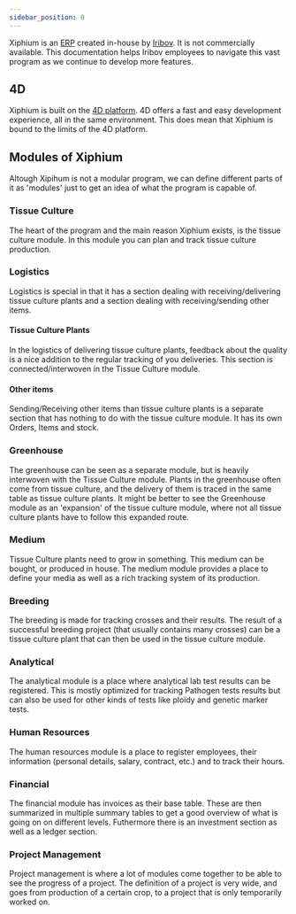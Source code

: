 ```yaml
---
sidebar_position: 0
---
```

Xiphium is an [ERP](https://en.wikipedia.org/wiki/Enterprise_resource_planning) created in-house by [Iribov](www.iribov.com). It is not commercially available. This documentation helps Iribov employees to navigate this vast program as we continue to develop more features.

## 4D
Xiphium is built on the [4D platform](https://us.4d.com/). 4D offers a fast and easy development experience, all in the same environment. This does mean that Xiphium is bound to the limits of the 4D platform.

## Modules of Xiphium
Altough Xipihum is not a modular program, we can define different parts of it as 'modules' just to get an idea of what the program is capable of.

### Tissue Culture
The heart of the program and the main reason Xiphium exists, is the tissue culture module. In this module you can plan and track tissue culture production.
### Logistics
Logistics is special in that it has a section dealing with receiving/delivering tissue culture plants and a section dealing with receiving/sending other items.
#### Tissue Culture Plants
In the logistics of delivering tissue culture plants, feedback about the quality is a nice addition to the regular tracking of you deliveries. This section is connected/interwoven in the Tissue Culture module.

#### Other items
Sending/Receiving other items than tissue culture plants is a separate section that has nothing to do with the tissue culture module. It has its own Orders, Items and stock.
### Greenhouse
The greenhouse can be seen as a separate module, but is heavily interwoven with the Tissue Culture module. Plants in the greenhouse often come from tissue culture, and the delivery of them is traced in the same table as tissue culture plants. It might be better to see the Greenhouse module as an 'expansion' of the tissue culture module, where not all tissue culture plants have to follow this expanded route.

### Medium
Tissue Culture plants need to grow in something. This medium can be bought, or produced in house. The medium module provides a place to define your media as well as a rich tracking system of its production.

### Breeding
The breeding is made for tracking crosses and their results. The result of a successful breeding project (that usually contains many crosses) can be a tissue culture plant that can then be used in the tissue culture module.

### Analytical
The analytical module is a place where analytical lab test results can be registered. This is mostly optimized for tracking Pathogen tests results but can also be used for other kinds of tests like ploïdy and genetic marker tests.

### Human Resources
The human resources  module is a place to register employees, their information (personal details, salary, contract, etc.) and to track their hours.
### Financial
The financial module has invoices as their base table. These are then summarized in multiple summary tables to get a good overview of what is going on on different levels. Futhermore there is an investment section as well as a ledger section.
### Project Management
Project management is where a lot of modules come together to be able to see the progress of a project. The definition of a project is very wide, and goes from production of a certain crop, to a project that is only temporarily worked on.